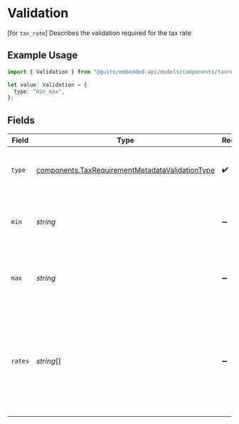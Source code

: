 # Validation

[for `tax_rate`] Describes the validation required for the tax rate

## Example Usage

```typescript
import { Validation } from "@gusto/embedded-api/models/components/taxrequirementmetadata.js";

let value: Validation = {
  type: "min_max",
};
```

## Fields

| Field                                                                                                               | Type                                                                                                                | Required                                                                                                            | Description                                                                                                         |
| ------------------------------------------------------------------------------------------------------------------- | ------------------------------------------------------------------------------------------------------------------- | ------------------------------------------------------------------------------------------------------------------- | ------------------------------------------------------------------------------------------------------------------- |
| `type`                                                                                                              | [components.TaxRequirementMetadataValidationType](../../models/components/taxrequirementmetadatavalidationtype.md)  | :heavy_check_mark:                                                                                                  | Describes the type of tax_rate validation rule                                                                      |
| `min`                                                                                                               | *string*                                                                                                            | :heavy_minus_sign:                                                                                                  | [for `min_max`] The inclusive lower bound of the tax rate                                                           |
| `max`                                                                                                               | *string*                                                                                                            | :heavy_minus_sign:                                                                                                  | [for `min_max`] The inclusive upper bound of the tax rate                                                           |
| `rates`                                                                                                             | *string*[]                                                                                                          | :heavy_minus_sign:                                                                                                  | [for `one_of`] The possible, unformatted tax rates for selection.<br/>- e.g. ["0.0", "0.001"] representing 0% and 0.1%<br/> |